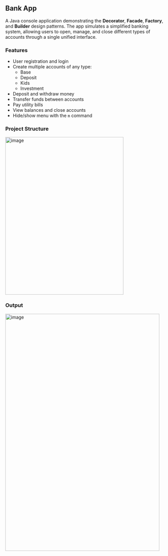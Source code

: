 ## Bank App

A Java console application demonstrating the **Decorator**, **Facade**, **Factory**, and **Builder** design patterns.
The app simulates a simplified banking system, allowing users to open, manage, and close different types of accounts through a single unified interface.


### Features
* User registration and login
* Create multiple accounts of any type:
  * Base
  * Deposit
  * Kids
  * Investment
* Deposit and withdraw money
* Transfer funds between accounts
* Pay utility bills
* View balances and close accounts
* Hide/show menu with the `m` command

### Project Structure

<img width="371" height="494" alt="image" src="https://github.com/user-attachments/assets/88a44b5d-f5a0-4d87-8377-078f16cb7733" />


### Output
<img width="484" height="743" alt="image" src="https://github.com/user-attachments/assets/abfbec54-7036-4f2c-aa38-643f105c5d46" />

